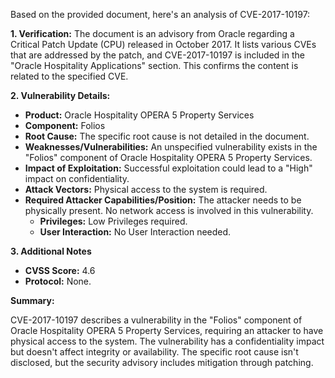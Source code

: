 Based on the provided document, here's an analysis of CVE-2017-10197:

**1. Verification:**
The document is an advisory from Oracle regarding a Critical Patch Update (CPU) released in October 2017. It lists various CVEs that are addressed by the patch, and CVE-2017-10197 is included in the "Oracle Hospitality Applications" section. This confirms the content is related to the specified CVE.

**2. Vulnerability Details:**

*   **Product:** Oracle Hospitality OPERA 5 Property Services
*   **Component:** Folios
*  **Root Cause:** The specific root cause is not detailed in the document.
*   **Weaknesses/Vulnerabilities:** An unspecified vulnerability exists in the "Folios" component of Oracle Hospitality OPERA 5 Property Services.
*   **Impact of Exploitation:** Successful exploitation could lead to a "High" impact on confidentiality.
*   **Attack Vectors:** Physical access to the system is required.
*   **Required Attacker Capabilities/Position:** The attacker needs to be physically present. No network access is involved in this vulnerability.
    *   **Privileges:** Low Privileges required.
    *   **User Interaction:** No User Interaction needed.

**3. Additional Notes**

*   **CVSS Score:** 4.6
*   **Protocol:** None.

**Summary:**

CVE-2017-10197 describes a vulnerability in the "Folios" component of Oracle Hospitality OPERA 5 Property Services, requiring an attacker to have physical access to the system. The vulnerability has a confidentiality impact but doesn't affect integrity or availability. The specific root cause isn't disclosed, but the security advisory includes mitigation through patching.